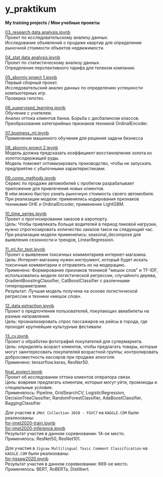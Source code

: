 # y_praktikum
**My training projects / Мои учебные проекты**

[3]: https://github.com/ponandrew100/y_praktikum/blob/master/03_research%20data%20analysis/03_research%20data%20analysis.ipynb  
[4]: https://github.com/ponandrew100/y_praktikum/blob/master/04_stat%20data%20analysis/04_stat%20data%20analysis.ipynb  
[5]: https://github.com/ponandrew100/y_praktikum/blob/master/05_sborniy%20proect%201/05_sborniy%20proect%201.ipynb  
[6]: https://github.com/ponandrew100/y_praktikum/blob/master/06_supervised_learning/06_supervised_learning.ipynb  
[7]: https://github.com/ponandrew100/y_praktikum/blob/master/07_business_ml/07_business_ml.ipynb  
[8]: https://github.com/ponandrew100/y_praktikum/blob/master/08_sborniy%20proect%202/08_sborniy%20proect%202.ipynb  
[9]: https://github.com/ponandrew100/y_praktikum/blob/master/09_comp_methods/09_comp_methods.ipynb  
[10]: https://github.com/ponandrew100/y_praktikum/blob/master/10_time_series/10_time_series.ipynb  
[11]: https://github.com/ponandrew100/y_praktikum/blob/master/11_ml_for_text/11_ml_for_text.ipynb  
[12]: https://github.com/ponandrew100/y_praktikum/blob/master/12_data%20extraction/12_data%20extraction.ipynb  
[13]: https://github.com/ponandrew100/y_praktikum/blob/master/13_cv/13_cv.ipynb  
[14]: https://github.com/ponandrew100/y_praktikum/blob/master/final_project/final_project.ipynb  
[15]: https://github.com/ponandrew100/y_praktikum/blob/master/for-imet2020-train/for-imet2020-train.ipynb  
[16]: https://github.com/ponandrew100/y_praktikum/blob/master/for-imet2020-inference/for-imet2020-inference.ipynb  
[17]: https://github.com/ponandrew100/y_praktikum/blob/master/for-jigsaw2020/for-jigsaw2020.ipynb    

[03_research data analysis.ipynb][3]  
Проект по исследовательскому анализу данных.  
Исследование объявлений о продаже квартир для определения рыночной стоимости объектов недвижимости.

[04_stat data analysis.ipynb][4]  
Проект по статистическому анализу данных.  
Определение перспективного тарифа для телеком компании.

[05_sborniy proect 1.ipynb][5]  
Первый сборный проект.  
Исследовательский анализ данных по определению успешности компьютерных игр.  
Проверка гипотез.

[06_supervised_learning.ipynb][6]  
Обучение с учителем.  
Анализ оттока клиентов банка. Борьба с дисбалансом классов.  
Преобразование категорийных признаков техникой OrdinalEncoder.

[07_business_ml.ipynb][7]  
Применение машинного обучения для решения задачи бизнесса  

[08_sborniy proect 2.ipynb][8]  
Модель должна предсказать коэффициент восстановления золота из золотосодержащей руды.   
Модель поможет оптимизировать производство, чтобы не запускать предприятие с убыточными характеристиками.  

[09_comp_methods.ipynb][9]  
Сервис по продаже автомобилей с пробегом разрабатывает приложение для привлечения новых клиентов.  
В нём можно быстро узнать рыночную стоимость своего автомобиля.  
При реализации модели: применялись кодирования признаков техниками OHE и OrdinalEncoder, применение LightGBM.

[10_time_series.ipynb][10]  
Проект о прогнозировании заказов в аэропорту.  
Цель: Чтобы привлекать больше водителей в период пиковой нагрузки, нужно спрогнозировать количество заказов такси на следующий час.  
При реализации модели применялись: seasonal_decompose для выявления сезонности и трендов, LinearRegression.

[11_ml_for_text.ipynb][11]  
Проект о выявлении токсичных комментариев интернет-магазина.  
Цель: Интернет-магазину нужен инструмент, который будет искать токсичные комментарии и отправлять их на модерацию.  
Применено: Формирование признаков техникой "мешок слов" и TF-IDF, использовались модели логистической регрессии, случайного дерева, GradientBoostingClassifier, CatBoostClassifier с различными гиперпараметрами.  
Результат: Лучшая модель получена на основе логистической регрессии и техники «мешок слов».

[12_data extraction.ipynb][12]  
Проект о предпочтения пользователей, покупающих авиабилеты на разные направления.  
Цель: проанализировать спрос пассажиров на рейсы в города, где проходят крупнейшие культурные фестивали.

[13_cv.ipynb][13]  
Проект о обработки фотографий покупателей для супермаркета.  
Цель: определять возраст клиентов, чтобы предлагать товары, которые могут заинтересовать покупателей возрастной группы;
контролировать добросовестность кассиров при продаже алкоголя.  
Применено: tensorflow.keras, ResNer50.

[final_project.ipynb][14]  
Проект об исследовании оттока клиентов оператора связи.  
Цель: вовремя предлагать клиентам, которые могут уйти, промокоды и специальные условия.  
Применялось: Pipeline, GridSearchCV, LogisticRegression, DecisionTreeClassifier, RandomForestClassifier, AdaBoostClassifier, BaggingClassifier

Для участия в `iMet Collection 2020 - FGVC7` на `KAGGLE.COM` были реализованы:  
[for-imet2020-train.ipynb][15]  
[for-imet2020-inference.ipynb][16]  
Результат участия в данном соревновании: 14-ое место.  
Применялось: ResNet50, ResNet101.

Для участия в `Jigsaw Multilingual Toxic Comment Classification` на `KAGGLE.COM` были реализованы:  
[for-jigsaw2020.ipynb][17]  
Результат участия в данном соревновании: 669-ое место.  
Применялось: BERT, RoBERTa, Distilbert.
